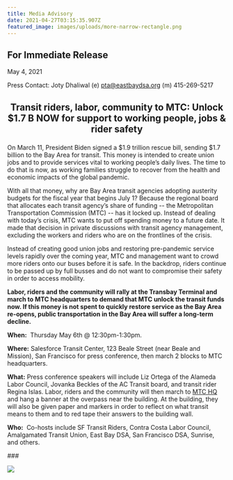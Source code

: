 ```yaml
---
title: Media Advisory
date: 2021-04-27T03:15:35.907Z
featured_image: images/uploads/more-narrow-rectangle.png
---
```

<!--StartFragment-->

## For Immediate Release

May 4, 2021

Press Contact: Joty Dhaliwal (e) [pta@eastbaydsa.org](mailto:pta@eastbaydsa.org) (m) 415-269-5217

## <p style="text-align: center;">Transit riders, labor, community to MTC: Unlock $1.7 B NOW for support to working people, jobs & rider safety</p>

On March 11, President Biden signed a $1.9 trillion rescue bill, sending $1.7 billion to the Bay Area for transit. This money is intended to create union jobs and to provide services vital to working people’s daily lives. The time to do that is now, as working families struggle to recover from the health and economic impacts of the global pandemic.

With all that money, why are Bay Area transit agencies adopting austerity budgets for the fiscal year that begins July 1? Because the regional board that allocates each transit agency’s share of funding -- the Metropolitan Transportation Commission (MTC) -- has it locked up. Instead of dealing with today’s crisis, MTC wants to put off spending money to a future date. It made that decision in private discussions with transit agency management, excluding the workers and riders who are on the frontlines of the crisis.

Instead of creating good union jobs and restoring pre-pandemic service levels rapidly over the coming year, MTC and management want to crowd more riders onto our buses before it is safe. In the backdrop, riders continue to be passed up by full busses and do not want to compromise their safety in order to access mobility.

**Labor, riders and the community will rally at the Transbay Terminal and march to MTC headquarters to demand that MTC unlock the transit funds now. If this money is not spent to quickly restore service as the Bay Area re-opens, public transportation in the Bay Area will suffer a long-term decline.**

**When:**  Thursday May 6th @ 12:30pm-1:30pm. 

**Where:** Salesforce Transit Center, 123 Beale Street (near Beale and Mission), San Francisco for press conference, then march 2 blocks to MTC headquarters.

**What:** Press conference speakers will include Liz Ortega of the Alameda Labor Council, Jovanka Beckles of the AC Transit board, and transit rider Regina Islas. Labor, riders and the community will then march to [MTC HQ](https://www.google.com/maps/@37.7879997,-122.3919422,3a,75y,124.88h,82.44t/data=!3m7!1e1!3m5!1s8tOyoZhjCby23sZm83HkdQ!2e0!6shttps:%2F%2Fstreetviewpixels-pa.googleapis.com%2Fv1%2Fthumbnail%3Fpanoid%3D8tOyoZhjCby23sZm83HkdQ%26cb_client%3Dmaps_sv.tactile.gps%26w%3D203%26h%3D100%26yaw%3D224.81616%26pitch%3D0%26thumbfov%3D100!7i16384!8i8192) and hang a banner at the overpass near the building. At the building, they will also be given paper and markers in order to reflect on what transit means to them and to red tape their answers to the building wall.

**Who:**  Co-hosts include SF Transit Riders, Contra Costa Labor Council, Amalgamated Transit Union, East Bay DSA, San Francisco DSA, Sunrise, and others.

\###

![](images/uploads/unlock_the_money_graphic.jpeg)

<!--EndFragment-->